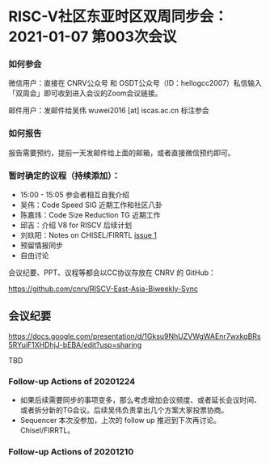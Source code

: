 # RISC-V社区东亚时区双周同步会：2021-01-07 第003次会议

### 如何参会

微信用户：直接在 CNRV公众号 和 OSDT公众号（ID：hellogcc2007）私信输入「双周会」即可收到进入会议的Zoom会议链接。

邮件用户：发邮件给吴伟 wuwei2016 [at] iscas.ac.cn 标注参会

### 如何报告

报告需要预约，提前一天发邮件给上面的邮箱，或者直接微信预约即可。

### 暂时确定的议程（持续添加）：

- 15:00 - 15:05 参会者相互自我介绍
- 吴伟：Code Speed SIG 近期工作和社区八卦
- 陈嘉炜：Code Size Reduction TG 近期工作
- 邱吉：介绍 V8 for RISCV 后续计划
- 刘玖阳：Notes on CHISEL/FIRRTL [issue 1](https://github.com/cnrv/RISCV-East-Asia-Biweekly-Sync/issues/1)
- 预留情报同步
- 自由讨论

会议纪要、PPT、议程等都会以CC协议存放在 CNRV 的 GitHub：

https://github.com/cnrv/RISCV-East-Asia-Biweekly-Sync

## 会议纪要

https://docs.google.com/presentation/d/1Gksu9NhUZVWgWAEnr7wxkqBRs5RYuiF1XHDhjJ-bEBA/edit?usp=sharing

TBD

### Follow-up Actions of 20201224

- 如果后续需要同步的事项变多，那么考虑增加会议频度、或者延长会议时间、或者拆分新的TG会议。后续吴伟负责拿出几个方案大家投票协商。
- Sequencer 本次没参加，上次的 follow up 推迟到下次再讨论。Chisel/FIRRTL。

### Follow-up Actions of 20201210
